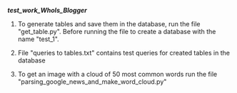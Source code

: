 _____________________________test_work_WhoIs_Blogger_____________________________

1. To generate tables and save them in the database, run the file "get_table.py". 
   Before running the file to create a database with the name "test_1".

2. File "queries to tables.txt" contains test queries for created tables in the database

3. To get an image with a cloud of 50 most common words run the file 
   "parsing_google_news_and_make_word_cloud.py"

